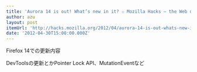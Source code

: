 ```yaml
---
title: 'Aurora 14 is out! What’s new in it? ✩ Mozilla Hacks – the Web developer blog'
author: azu
layout: post
itemUrl: 'http://hacks.mozilla.org/2012/04/aurora-14-is-out-whats-new-in-it/'
date: '2012-04-30T15:00:00.000Z'
---
```

Firefox 14での更新内容

DevToolsの更新とかPointer Lock API、MutationEventなど
